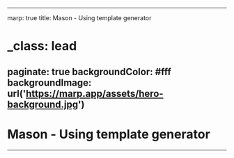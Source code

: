 
---
marp: true
title: Mason - Using template generator
# _class: lead
paginate: true
backgroundColor: #fff
backgroundImage: url('https://marp.app/assets/hero-background.jpg')
---

<!--
header: 'created by Lam Nguyen'
-->

# Mason - Using template generator

<!--
footer: ''
-->

---